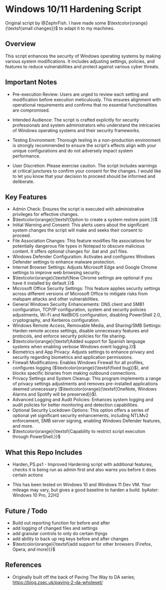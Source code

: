 # Windows 10/11 Hardening Script 
Original script by @ZephrFish. I have made some $\textcolor{orange}{\textsf{small changes}}$ to adapt it to my machines.

## Overview
This script enhances the security of Windows operating systems by making various system modifications. It includes adjusting settings, policies, and features to reduce vulnerabilities and protect against various cyber threats.

## Important Notes
- Pre-execution Review: Users are urged to review each setting and modification before execution meticulously. This ensures alignment with operational requirements and confirms that no essential functionalities are compromised.

- Intended Audience: The script is crafted explicitly for security professionals and system administrators who understand the intricacies of Windows operating systems and their security frameworks.

- Testing Environment: Thorough testing in a non-production environment is strongly recommended to ensure the script's effects align with your unique configurations and do not adversely impact system performance.

- User Discretion: Please exercise caution. The script includes warnings at critical junctures to confirm your consent for the changes. I would like to let you know that your decision to proceed should be informed and deliberate.

## Key Features
- Admin Check: Ensures the script is executed with administrative privileges for effective changes.
- $\textcolor{orange}{\textsf{Option to create a system restore point.}}$
- Initial Warning and Consent: This alerts users about the significant system changes the script will make and seeks their consent to proceed.
- File Association Changes: This feature modifies file associations for potentially dangerous file types in Notepad to obscure malicious content. It offers optional changes for .bat and .ps1 files.
- Windows Defender Configuration: Activates and configures Windows Defender settings to enhance malware protection.
- Internet Browser Settings: Adjusts Microsoft Edge and Google Chrome settings to improve web browsing security.
- $\textcolor{orange}{\textsf{Now Chrome settings are optional if you have it installed by default.}}$
- Microsoft Office Security Settings: This feature applies security settings across different versions of Microsoft Office to mitigate risks from malspam attacks and other vulnerabilities.
- General Windows Security Enhancements: DNS client and SMB1 configuration, TCP/IP configuration, system and security policies adjustments, Wi-Fi and NetBIOS configuration, disabling PowerShell 2.0, cryptography, and Kerberos configuration.
- Windows Remote Access, Removable Media, and Sharing/SMB Settings: Harden remote access settings, disable unnecessary features and protocols, and enforce security policies for file sharing.
- $\textcolor{orange}{\textsf{Added support for Spanish language systems when enabling verbose Windows event logging.}}$
- Biometrics and App Privacy: Adjusts settings to enhance privacy and security regarding biometrics and application permissions.
- Firewall Modifications: Enables Windows Firewall for all profiles, configures logging ($\textcolor{orange}{\textsf{fixed bug}}$), and blocks specific binaries from making outbound connections.
- Privacy Settings and System Cleanup: This program implements a range of privacy settings adjustments and removes pre-installed applications deemed unnecessary ($\textcolor{orange}{\textsf{OneNote, Windows Alarms and Spotify will be preserved}}$).
- Advanced Logging and Audit Policies: Enhances system logging and audit policies for better monitoring and detection capabilities.
- Optional Security Lockdown Options: This option offers a series of optional yet significant security enhancements, including NTLMv2 enforcement, SMB server signing, enabling Windows Defender features, and more.
- $\textcolor{orange}{\textsf{Capability to restrict script execution through PowerShell.}}$

## What this Repo Includes

- Harden_PS.ps1 - Improved Hardening script with additional features, checks it is being run as admin first and also warns you before it does certain actions

- This has been tested on Windows 10 and Windows 11 Dev VM. Your mileage may vary, but gives a good baseline to harden a build.
byAster: Windows 10 Pro, 22H2

## Future / Todo
- Build out reporting function for before and after
- add logging of changed files and settings
- add granular controls to only do certain thjngs
- add ability to back up reg keys before and after changes 
- $\textcolor{orange}{\textsf{add support for other browsers (Firefox, Opera, and more)}}$
  
## References
- Originally built off the back of Paving The Way to DA series; https://blog.zsec.uk/paving-2-da-wholeset/
